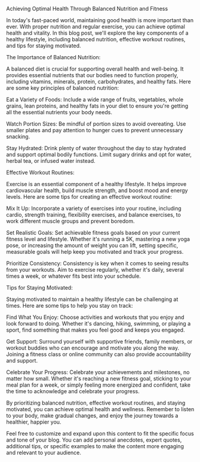 Achieving Optimal Health Through Balanced Nutrition and Fitness

In today's fast-paced world, maintaining good health is more important than ever. With proper nutrition and regular exercise, you can achieve optimal health and vitality. In this blog post, we'll explore the key components of a healthy lifestyle, including balanced nutrition, effective workout routines, and tips for staying motivated.

The Importance of Balanced Nutrition:

A balanced diet is crucial for supporting overall health and well-being. It provides essential nutrients that our bodies need to function properly, including vitamins, minerals, protein, carbohydrates, and healthy fats. Here are some key principles of balanced nutrition:

Eat a Variety of Foods: Include a wide range of fruits, vegetables, whole grains, lean proteins, and healthy fats in your diet to ensure you're getting all the essential nutrients your body needs.

Watch Portion Sizes: Be mindful of portion sizes to avoid overeating. Use smaller plates and pay attention to hunger cues to prevent unnecessary snacking.

Stay Hydrated: Drink plenty of water throughout the day to stay hydrated and support optimal bodily functions. Limit sugary drinks and opt for water, herbal tea, or infused water instead.

Effective Workout Routines:

Exercise is an essential component of a healthy lifestyle. It helps improve cardiovascular health, build muscle strength, and boost mood and energy levels. Here are some tips for creating an effective workout routine:

Mix It Up: Incorporate a variety of exercises into your routine, including cardio, strength training, flexibility exercises, and balance exercises, to work different muscle groups and prevent boredom.

Set Realistic Goals: Set achievable fitness goals based on your current fitness level and lifestyle. Whether it's running a 5K, mastering a new yoga pose, or increasing the amount of weight you can lift, setting specific, measurable goals will help keep you motivated and track your progress.

Prioritize Consistency: Consistency is key when it comes to seeing results from your workouts. Aim to exercise regularly, whether it's daily, several times a week, or whatever fits best into your schedule.

Tips for Staying Motivated:

Staying motivated to maintain a healthy lifestyle can be challenging at times. Here are some tips to help you stay on track:

Find What You Enjoy: Choose activities and workouts that you enjoy and look forward to doing. Whether it's dancing, hiking, swimming, or playing a sport, find something that makes you feel good and keeps you engaged.

Get Support: Surround yourself with supportive friends, family members, or workout buddies who can encourage and motivate you along the way. Joining a fitness class or online community can also provide accountability and support.

Celebrate Your Progress: Celebrate your achievements and milestones, no matter how small. Whether it's reaching a new fitness goal, sticking to your meal plan for a week, or simply feeling more energized and confident, take the time to acknowledge and celebrate your progress.

By prioritizing balanced nutrition, effective workout routines, and staying motivated, you can achieve optimal health and wellness. Remember to listen to your body, make gradual changes, and enjoy the journey towards a healthier, happier you.

Feel free to customize and expand upon this content to fit the specific focus and tone of your blog. You can add personal anecdotes, expert quotes, additional tips, or specific examples to make the content more engaging and relevant to your audience.
